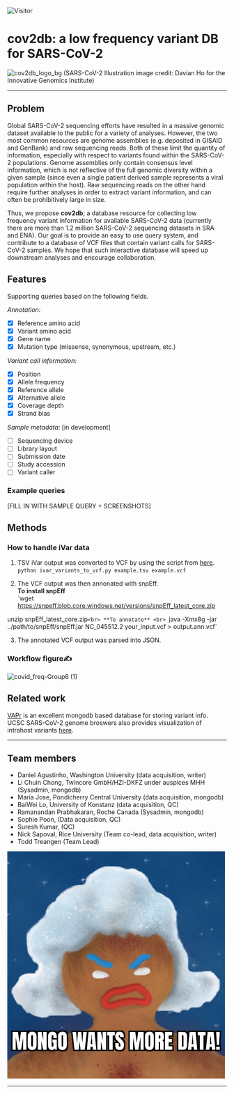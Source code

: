 ![Visitor](https://visitor-badge.laobi.icu/badge?page_id=https://github.com/collaborativebioinformatics/cov2db)
# cov2db: a low frequency variant DB for SARS-CoV-2

![cov2db_logo_bg](https://user-images.githubusercontent.com/9452819/137010749-a6bebcbd-ddb6-4b0b-900e-a85fe9125c59.png)
(SARS-CoV-2 Illustration image credit: Davian Ho for the Innovative Genomics Institute)

-----

## Problem

Global SARS-CoV-2 sequencing efforts have resulted in a massive genomic dataset available to the public for a variety of analyses. However, the two most common resources are genome assemblies (e.g. deposited in GISAID and GenBank) and raw sequencing reads. Both of these limit the quantity of information, especially with respect to variants found within the SARS-CoV-2 populations. Genome assemblies only contain consensus level information, which is not reflective of the full genomic diversity within a given sample (since even a single patient derived sample represents a viral population within the host). Raw sequencing reads on the other hand require further analyses in order to extract variant information, and can often be prohibitively large in size. 

Thus, we propose **cov2db**; a database resource for collecting low frequency variant information for available SARS-CoV-2 data (currently there are more than 1.2 million SARS-CoV-2 sequencing datasets in SRA and ENA). Our goal is to provide an easy to use query system, and contribute to a database of VCF files that contain variant calls for SARS-CoV-2 samples. We hope that such interactive database will speed up downstream analyses and encourage collaboration.

<!--- VCF files storing low frequency info for SARS-CoV-2 are not widely available due to their size and limited downstream usage to date. However, there are over 1.2 million sequenced datasets in ENA/SRA from COVID-19 samples, representing a unique opportunity to create a community resource for query and tracking intrahost viral evolution. The goal of this hackathon project is to create an easy to use database for the community that is able to store SARS-CoV-2 low frequency/intrahost variants. --->

## Features

Supporting queries based on the following fields.

*Annotation:*
- [x] Reference amino acid
- [x] Variant amino acid
- [x] Gene name
- [x] Mutation type (missense, synonymous, upstream, etc.)

*Variant call information:*
- [x] Position
- [x] Allele frequency
- [x] Reference allele
- [x] Alternative allele
- [x] Coverage depth
- [x] Strand bias

*Sample metadata:* [in development]
- [ ] Sequencing device
- [ ] Library layout
- [ ] Submission date
- [ ] Study accession 
- [ ] Variant caller

### Example queries 

[FILL IN WITH SAMPLE QUERY + SCREENSHOTS]

## Methods

### How to handle iVar data
1. TSV iVar output was converted to VCF by using the script from [here](https://github.com/nf-core/viralrecon/blob/dev/bin/ivar_variants_to_vcf.py). <br> 
`python ivar_variants_to_vcf.py example.tsv example.vcf`

2. The VCF output was then annonated with snpEff. <br>
  **To install snpEff** <br>
  `wget https://snpeff.blob.core.windows.net/versions/snpEff_latest_core.zip
  
  unzip snpEff_latest_core.zip` <br>
  **To annotate** <br> 
  `java -Xmx8g -jar ../path/to/snpEff/snpEff.jar NC_045512.2 your_input.vcf > output.ann.vcf`

3. The annotated VCF output was parsed into JSON. <br>


### Workflow figure✍️
![covid_freq-Group6 (1)](https://user-images.githubusercontent.com/72709799/136995595-8d77af8f-91f2-4e06-8863-3ec0db001638.jpeg)


## Related work
[VAPr](https://github.com/ucsd-ccbb/VAPr/) is an excellent mongodb based database for storing variant info. UCSC SARS-CoV-2 genome broswers also provides visualization of intrahost variants [here](https://genome.ucsc.edu/cgi-bin/hgTracks?db=wuhCor1&lastVirtModeType=default&lastVirtModeExtraState=&virtModeType=default&virtMode=0&nonVirtPosition=&position=NC_045512v2%3A1%2D29903&hgsid=1183075721_4GlEuE8o51gGamZyAQfT5UgwpPhq). 

-----

## Team members
* Daniel Agustinho, Washington University (data acquisition, writer) <br>
* Li Chuin Chong, Twincore GmbH/HZI-DKFZ under auspices MHH (Sysadmin, mongodb) <br>
* Maria Jose, Pondicherry Central University (data acquisition, mongodb)
* BaiWei Lo, University of Konstanz (data acquisition, QC) <br>
* Ramanandan Prabhakaran, Roche Canada (Sysadmin, mongodb) <br>
* Sophie Poon, (Data acquisition, QC)<br>
* Suresh Kumar, (QC)<br>
* Nick Sapoval, Rice University (Team co-lead, data acquisition, writer) <br>
* Todd Treangen (Team Lead) <br>


<img src="ZomboMeme 11102021113553.jpg" width="500">

------
<!--- ## cov2db will contain the following information:
* ENA/SRA id (and bioproject)
- [ ] assigned lineage/VOC of SRA sample
- [ ] geographic location 
- [ ] sample collection date
- [ ] sequencing type (amplicon, shotgun, etc)
- [ ] sequencing platform (ONT, Illumina, pacbio)
- [ ] total number of reads

* Reference genome (wuhan)
- [ ] accession
- [ ] location of fasta
- [ ] length/md5

* VCF variant alleles for SRA
- [ ] variant type (SNV, etc)
- [ ] variant position 
- [ ] variant frequency
- [ ] variant coverage
- [ ] pvalue (if available)
- [ ] synonymous/nonsynonymous mutation 
- [ ] gene containing variant
- [ ] variant caller (program, iVar, lofreq, etc) 
- [ ] version 
- [ ] parameters

#### Queries to support
* Has intrahost variant V1 been previously observed? If so, when and where? 
* Show me a histogram of frequency of intrahost variants across the reference (for all data in the database)
* filter intrahost variants by pvalue, min coverage, variant caller, etc  --->

